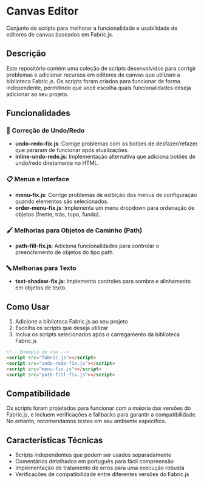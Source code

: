# Canvas Editor

Conjunto de scripts para melhorar a funcionalidade e usabilidade de editores de canvas baseados em Fabric.js.

## Descrição

Este repositório contém uma coleção de scripts desenvolvidos para corrigir problemas e adicionar recursos em editores de canvas que utilizam a biblioteca Fabric.js. Os scripts foram criados para funcionar de forma independente, permitindo que você escolha quais funcionalidades deseja adicionar ao seu projeto.

## Funcionalidades

### 🔄 Correção de Undo/Redo
- **undo-redo-fix.js**: Corrige problemas com os botões de desfazer/refazer que pararam de funcionar após atualizações.
- **inline-undo-redo.js**: Implementação alternativa que adiciona botões de undo/redo diretamente no HTML.

### 📋 Menus e Interface
- **menu-fix.js**: Corrige problemas de exibição dos menus de configuração quando elementos são selecionados.
- **order-menu-fix.js**: Implementa um menu dropdown para ordenação de objetos (frente, trás, topo, fundo).

### 🖌️ Melhorias para Objetos de Caminho (Path)
- **path-fill-fix.js**: Adiciona funcionalidades para controlar o preenchimento de objetos do tipo path.

### 🔤 Melhorias para Texto
- **text-shadow-fix.js**: Implementa controles para sombra e alinhamento em objetos de texto.

## Como Usar

1. Adicione a biblioteca Fabric.js ao seu projeto
2. Escolha os scripts que deseja utilizar
3. Inclua os scripts selecionados após o carregamento da biblioteca Fabric.js

```html
<!-- Exemplo de uso -->
<script src="fabric.js"></script>
<script src="undo-redo-fix.js"></script>
<script src="menu-fix.js"></script>
<script src="path-fill-fix.js"></script>
```

## Compatibilidade

Os scripts foram projetados para funcionar com a maioria das versões do Fabric.js, e incluem verificações e fallbacks para garantir a compatibilidade. No entanto, recomendamos testes em seu ambiente específico.

## Características Técnicas

- Scripts independentes que podem ser usados separadamente
- Comentários detalhados em português para fácil compreensão
- Implementação de tratamento de erros para uma execução robusta
- Verificações de compatibilidade entre diferentes versões do Fabric.js